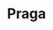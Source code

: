 ---
title: Praga
date: 
draft: false

# descripcion
description : Círculos pasantes

materials: Plata 925

color: Plateado

dimensions: 5,5cm

code: 01-01-0047

type: "Aros"

categories: []

price: $3.000,00

price_eftvo: $2.550,00

# Images
# first image will be shown in the product page
images:
  # - image: "images/path_to_image"
  # La ubicacion de las imagenes es imagenes/Aros/Aros.Colgantes/01-01-0047-praga
  - image: "./images/aros/colgantes/01-01-0047-circulos-pegados_a.jpeg"
  - image: "./images/aros/colgantes/01-01-0047-circulos-pegados_b.jpeg"
---